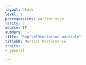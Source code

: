 ```yaml
---
layout: block
level: 1
prerequisites: warrior muse
rarity: C
source: ??
summary: '-'
title: "Repr\xE9sentation martiale"
titleEN: Martial Performance
traits:
- general

---
```


